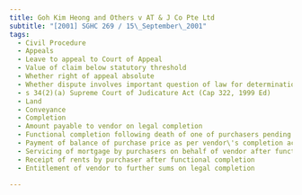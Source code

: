 ```yaml
---
title: Goh Kim Heong and Others v AT & J Co Pte Ltd 
subtitle: "[2001] SGHC 269 / 15\_September\_2001"
tags:
  - Civil Procedure
  - Appeals
  - Leave to appeal to Court of Appeal
  - Value of claim below statutory threshold
  - Whether right of appeal absolute
  - Whether dispute involves important question of law for determination by Court of Appeal
  - s 34(2)(a) Supreme Court of Judicature Act (Cap 322, 1999 Ed)
  - Land
  - Conveyance
  - Completion
  - Amount payable to vendor on legal completion
  - Functional completion following death of one of purchasers pending letters of administration
  - Payment of balance of purchase price as per vendor\'s completion account on functional completion
  - Servicing of mortgage by purchasers on behalf of vendor after functional completion
  - Receipt of rents by purchaser after functional completion
  - Entitlement of vendor to further sums on legal completion

---
```


